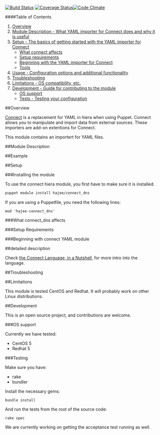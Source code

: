 [![Build Status](https://travis-ci.org/hajee/connect_dns.png?branch=master)](https://travis-ci.org/hajee/connect_dns) [![Coverage Status](https://coveralls.io/repos/hajee/connect_dns/badge.svg)](https://coveralls.io/r/hajee/connect_dns)[![Code Climate](https://codeclimate.com/github/hajee/connect_dns/badges/gpa.svg)](https://codeclimate.com/github/hajee/connect_dns)

####Table of Contents

1. [Overview](#overview)
2. [Module Description - What YAML importer for Connect does and why it is useful](#module-description)
3. [Setup - The basics of getting started with the YAML importer for Connect](#setup)
    * [What connect affects](#what-connect-affects)
    * [Setup requirements](#setup-requirements)
    * [Beginning with the YAML importer for Connect](#beginning-with-connect)
    * [Tools](#tools)
4. [Usage - Configuration options and additional functionality](#usage)
5. [Troubleshooting](#troubleshooting)
6. [Limitations - OS compatibility, etc.](#limitations)
7. [Development - Guide for contributing to the module](#development)
    * [OS support](#os-support)
    * [Tests - Testing your configuration](#testing)

##Overview

[Connect](https://github.com/hajee/connect) is a replacement for YAML in hiera when using Puppet. Connect allows you to manipulate and import data from external sources. These importers are add-on extentions for Connect.

This module contains an importert for YAML files.

##Module Description



##Example


##Setup

###Installing the module

To use the connect hiera module, you first have to make sure it is installed.

```sh
puppet module install hajee/connect_dns
```

If you are using a Puppetfile, you need the following lines:

```
mod 'hajee-connect_dns'
```

###What connect_dns affects


###Setup Requirements


###Beginning with connect YAML module


##detailed description

Check [the Connect Language, in a Nutshell](https://github.com/hajee/connect/blob/master/doc/nutshell.md), for more intro into the language.

##Troubleshooting


##Limitations

This module is tested CentOS and Redhat. It will probably work on other Linux distributions. 

##Development

This is an open source project, and contributions are welcome.

###OS support

Currently we have tested:

* CentOS 5
* Redhat 5

###Testing

Make sure you have:

* rake
* bundler

Install the necessary gems:

    bundle install

And run the tests from the root of the source code:

    rake spec

We are currently working on getting the acceptance test running as well.
